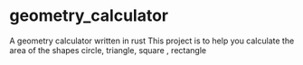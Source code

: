 # geometry_calculator
A geometry calculator written in rust 
This project is to help you calculate the area of the shapes  circle, triangle, square , rectangle


